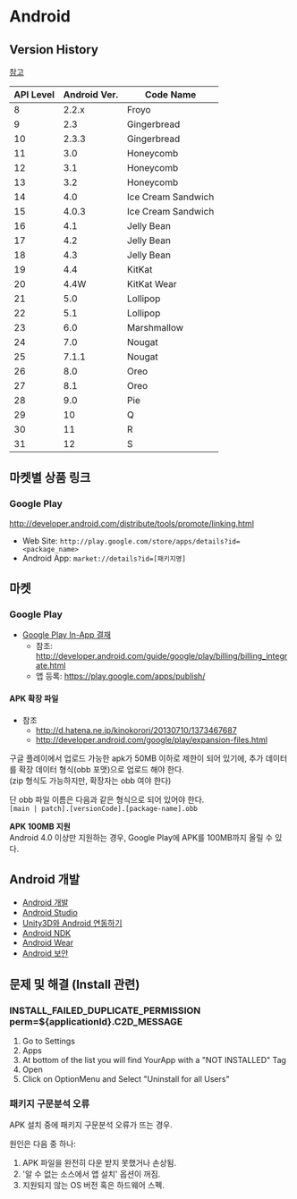 # Android

## Version History

[참고](https://ja.wikipedia.org/wiki/Android%E3%81%AE%E3%83%90%E3%83%BC%E3%82%B8%E3%83%A7%E3%83%B3%E5%B1%A5%E6%AD%B4)

| API Level | Android Ver. | Code Name |
| - | - | - |
| 8  | 2.2.x | Froyo |
| 9  | 2.3 | Gingerbread |
| 10 | 2.3.3 | Gingerbread |
| 11 | 3.0 | Honeycomb |
| 12 | 3.1 | Honeycomb |
| 13 | 3.2 | Honeycomb |
| 14 | 4.0 | Ice Cream Sandwich |
| 15 | 4.0.3 | Ice Cream Sandwich |
| 16 | 4.1 | Jelly Bean |
| 17 | 4.2 | Jelly Bean |
| 18 | 4.3 | Jelly Bean |
| 19 | 4.4 | KitKat |
| 20 | 4.4W | KitKat Wear |
| 21 | 5.0 | Lollipop |
| 22 | 5.1 | Lollipop |
| 23 | 6.0 | Marshmallow |
| 24 | 7.0 | Nougat |
| 25 | 7.1.1 | Nougat |
| 26 | 8.0 | Oreo  |
| 27 | 8.1 | Oreo  |
| 28 | 9.0 | Pie   |
| 29 | 10 | Q |
| 30 | 11 | R |
| 31 | 12 | S |

## 마켓별 상품 링크
### Google Play

http://developer.android.com/distribute/tools/promote/linking.html

* Web Site: ```http://play.google.com/store/apps/details?id=<package_name>```
* Android App: ```market://details?id=[패키지명]```

## 마켓

### Google Play

- [Google Play In-App 결재](googleplay_inapp.md)
  - 참조: http://developer.android.com/guide/google/play/billing/billing_integrate.html
  - 앱 등록: https://play.google.com/apps/publish/

#### APK 확장 파일

- 참조
  - http://d.hatena.ne.jp/kinokorori/20130710/1373467687
  - http://developer.android.com/google/play/expansion-files.html

구글 플레이에서 업로드 가능한 apk가 50MB 이하로 제한이 되어 있기에, 추가 데이터를 확장 데이터 형식(obb 포맷)으로 업로드 해야 한다.<br/>(zip 형식도 가능하지만, 확장자는 obb 여야 한다)

단 obb 파일 이름은 다음과 같은 형식으로 되어 있어야 한다.<br/>
```[main | patch].[versionCode].[package-name].obb```

**APK 100MB 지원**<br/>
Android 4.0 이상만 지원하는 경우, Google Play에 APK를 100MB까지 올릴 수 있다.

## Android 개발

- [Android 개발](andorid_dev.md)
- [Android Studio](andorid_studio.md)
- [Unity3D와 Android 연동하기](/unity/unity_android.md)
- [Android NDK](ndk.md)
- [Android Wear](android_wear.md)
- [Android 보안](android_security.md)

## 문제 및 해결 (Install 관련)

### INSTALL_FAILED_DUPLICATE_PERMISSION perm=${applicationId}.C2D_MESSAGE
1. Go to Settings
1. Apps
1. At bottom of the list you will find YourApp with a "NOT INSTALLED" Tag
1. Open
1. Click on OptionMenu and Select "Uninstall for all Users"

### 패키지 구문분석 오류
APK 설치 중에 패키지 구문분석 오류가 뜨는 경우.

원인은 다음 중 하나:
1. APK 파일을 완전히 다운 받지 못했거나 손상됨.
1. '알 수 없는 소스에서 앱 설치' 옵션이 꺼짐.
1. 지원되지 않는 OS 버전 혹은 하드웨어 스펙.
